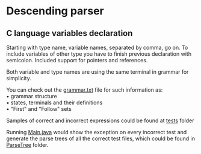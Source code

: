 # Descending parser

## C language variables declaration

Starting with type name, variable names, separated by comma, go on. 
To include variables of other type you have to finish previous declaration with semicolon. 
Included support for pointers and references.

Both variable and type names are using the same terminal in grammar for simplicity.

You can check out the <a href="https://github.com/ShuffleZZZ/ITMO/blob/master/TranslationMethods/2ndLab/grammar.txt">grammar.txt</a> file for such information as: <br>
	• grammar structure <br>
	• states, terminals and their definitions <br>
	• "First" and "Follow" sets <br>

Samples of correct and incorrect expressions could be found at <a href="https://github.com/ShuffleZZZ/ITMO/blob/master/TranslationMethods/2ndLab/tests">tests</a> folder

Running <a href="https://github.com/ShuffleZZZ/ITMO/blob/master/TranslationMethods/2ndLab/src/Main.java">Main.java</a> would show the exception on every incorrect test and generate the parse trees of all the correct test files, which could be found in <a href="https://github.com/ShuffleZZZ/ITMO/blob/master/TranslationMethods/2ndLab/ParseTree">ParseTree</a> folder.